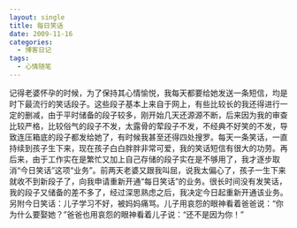 ```yaml
---
layout: single
title: 每日笑话
date: 2009-11-16
categories:
  - 博客日记
tags:
  - 心情随笔
---
```


记得老婆怀孕的时候，为了保持其心情愉悦，我每天都要给她发送一条短信，均是时下最流行的笑话段子。这些段子基本上来自于网上，有些比较长的我还得进行一定的删减，由于平时储备的段子较多，刚开始几天还源源不断，后来因为我的审查比较严格，比较俗气的段子不发，太露骨的荤段子不发，不经典不好笑的不发，导致连压箱底的段子都发给她了，有时候我甚至还得四处搜罗。每天一条笑话，一直持续到孩子生下来，现在孩子白白胖胖非常可爱，我的笑话短信有很大的功劳。再后来，由于工作实在是繁忙又加上自己存储的段子实在是不够用了，我才逐步取消“今日笑话”这项“业务”。前两天老婆又跟我叫屈，说我太偏心了，孩子一生下来就收不到新段子了，向我申请重新开通“每日笑话”的业务。很长时间没有发笑话，我的段子又储备的差不多了，经过深思熟虑之后，我决定今日起重新开通该业务。另附今日笑话：儿子学习不好，被妈妈痛骂。儿子用哀怨的眼神看着爸爸说：“你为什么要娶她？”爸爸也用哀怨的眼神看着儿子说：“还不是因为你！”
